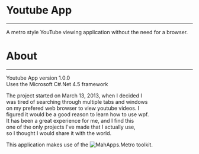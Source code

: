 # Youtube App

* * *

A metro style YouTube viewing application without the need
for a browser.

# About

_ _ _ 

Youtube App version 1.0.0  
Uses the Microsoft C#.Net 4.5 framework


The project started on March 13, 2013, when I decided I  
was tired of searching through multiple tabs and windows  
on my prefered web browser to view youtube videos.  I  
figured it would be a good reason to learn how to use wpf.  
It has been a great experience for me, and I find this  
one of the only projects I've made that I actually use,  
so I thought I would share it with the world.  

This application makes use of the ![MahApps.Metro toolkit](https://github.com/MahApps/MahApps.Metro/).
